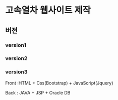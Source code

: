 # 고속열차 웹사이트 제작 

## 버전

### version1
### version2
### version3



Front :HTML + Css(Bootstrap) + JavaScript(Jquery)

Back : JAVA + JSP + Oracle DB
